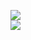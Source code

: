 [![](https://img.shields.io/badge/Made%20With-Github%20Spray-lightgrey.svg?style=for-the-badge&logo=github)](https://github.com/Annihil/github-spray#4710)  
[![](https://i.imgur.com/2DrTn0Z.gif)](https://github.com/Annihil/github-spray)